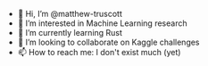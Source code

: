 - 👋 Hi, I’m @matthew-truscott
- 👀 I’m interested in Machine Learning research
- 🌱 I’m currently learning Rust
- 💞️ I’m looking to collaborate on Kaggle challenges
- 📫 How to reach me: I don't exist much (yet)

<!---
matthew-truscott/matthew-truscott is a ✨ special ✨ repository because its `README.md` (this file) appears on your GitHub profile.
You can click the Preview link to take a look at your changes.
--->
